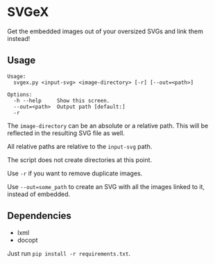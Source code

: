 SVGeX
=====

Get the embedded images out of your oversized SVGs and link them instead!


Usage
-----
```
Usage:
  svgex.py <input-svg> <image-directory> [-r] [--out=<path>]

Options:
  -h --help     Show this screen.
  --out=<path>  Output path [default:]
  -r  
```

The `image-directory` can be an absolute or a relative path. This will be reflected in the resulting SVG file as well.

All relative paths are relative to the `input-svg` path.

The script does not create directories at this point.

Use `-r` if you want to remove duplicate images.

Use `--out=some_path` to create an SVG with all the images linked to it, instead of embedded.


Dependencies
------------

- lxml
- docopt

Just run `pip install -r requirements.txt`.
